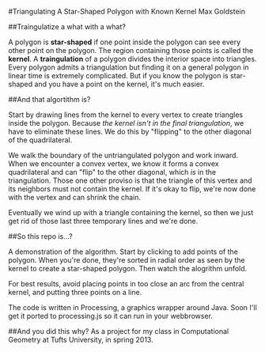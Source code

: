#Triangulating A Star-Shaped Polygon with Known Kernel
Max Goldstein

##Traingulatize a what with a what?

A polygon is **star-shaped** if one point inside the polygon can see every
other point on the polygon. The region containing those points is called the
**kernel**. A **traingulation** of a polygon divides the interior space into
triangles. Every polygon admits a triangulation but finding it on a general
polygon in linear time is extremely complicated. But if you know the polygon is
star-shaped and you have a point on the kernel, it's much easier.

##And that algortithm is?

Start by drawing lines from the kernel to every vertex to create triangles
inside the polygon. Because *the kernel isn't in the final triangulation*, we
have to eliminate these lines. We do this by "flipping" to the other diagonal
of the quadrilateral.

We walk the boundary of the untriangulated polygon and work inward. When we
encounter a convex vertex, we know it forms a convex quadrilateral and can
"flip" to the other diagonal, which *is* in the triangulation. Those one other
proviso is that the triangle of this vertex and its neighbors must not contain
the kernel. If it's okay to flip, we're now done with the vertex and can shrink
the chain.

Eventually we wind up with a triangle containing the kernel, so then we just
get rid of those last three temporary lines and we're done.

##So this repo is...?

A demonstration of the algorithm. Start by clicking to add points of the
polygon. When you're done, they're sorted in radial order as seen by the kernel
to create a star-shaped polygon. Then watch the alogrithm unfold.

For best results, avoid placing points in too close an arc from the central
kernel, and putting three points on a line.

The code is written in Processing, a graphics wrapper around Java. Soon I'll
get it ported to processing.js so it can run in your webbrowser.

##And you did this why?
As a project for my class in Computational Geometry at Tufts University, in spring 2013.
